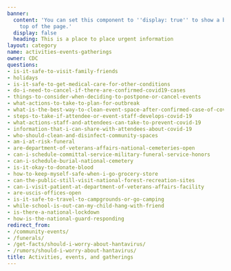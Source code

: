 ```yaml
---
banner:
  content: 'You can set this component to ''display: true'' to show a banner at the
    top of the page.'
  display: false
  heading: This is a place to place urgent information
layout: category
name: activities-events-gatherings
owner: CDC
questions:
- is-it-safe-to-visit-family-friends
- holidays
- is-it-safe-to-get-medical-care-for-other-conditions
- do-i-need-to-cancel-if-there-are-confirmed-covid19-cases
- things-to-consider-when-deciding-to-postpone-or-cancel-events
- what-actions-to-take-to-plan-for-outbreak
- what-is-the-best-way-to-clean-event-space-after-confirmed-case-of-covid-19-at-an-event
- steps-to-take-if-attendee-or-event-staff-develops-covid-19
- what-actions-staff-and-attendees-can-take-to-prevent-covid-19
- information-that-i-can-share-with-attendees-about-covid-19
- who-should-clean-and-disinfect-community-spaces
- am-i-at-risk-funeral
- are-department-of-veterans-affairs-national-cemeteries-open
- can-i-schedule-committal-service-military-funeral-service-honors
- can-i-schedule-burial-national-cemetery
- is-it-okay-to-donate-blood
- how-to-keep-myself-safe-when-i-go-grocery-store
- can-the-public-still-visit-national-forest-recreation-sites
- can-i-visit-patient-at-department-of-veterans-affairs-facility
- are-uscis-offices-open
- is-it-safe-to-travel-to-campgrounds-or-go-camping
- while-school-is-out-can-my-child-hang-with-friend
- is-there-a-national-lockdown
- how-is-the-national-guard-responding
redirect_from:
- /community-events/
- /funerals/
- /get-facts/should-i-worry-about-hantavirus/
- /rumors/should-i-worry-about-hantavirus/
title: Activities, events, and gatherings
---
```

